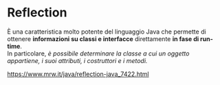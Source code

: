 # Reflection
È una caratteristica molto potente del linguaggio Java che permette di ottenere **informazioni su classi e interfacce** direttamente **in fase di run-time**.  
In particolare, _è possibile determinare la classe a cui un oggetto appartiene, i suoi attributi, i costruttori e i metodi._  

https://www.mrw.it/java/reflection-java_7422.html